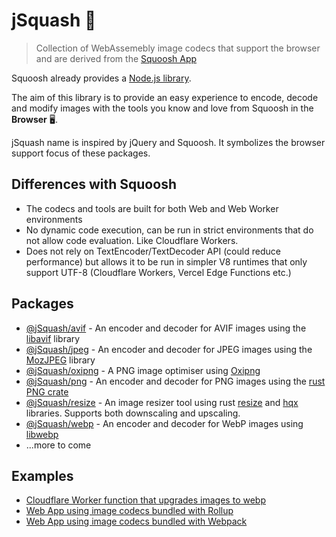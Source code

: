# jSquash 🥝

> Collection of WebAssemebly image codecs that support the browser and are derived from the [Squoosh App](https://github.com/GoogleChromeLabs/squoosh)

Squoosh already provides a [Node.js library](https://github.com/GoogleChromeLabs/squoosh/tree/dev/libsquoosh).

The aim of this library is to provide an easy experience to encode, decode and modify images with the tools you know and love from Squoosh in the **Browser** 🖥️.

jSquash name is inspired by jQuery and Squoosh. It symbolizes the browser support focus of these packages.

## Differences with Squoosh

- The codecs and tools are built for both Web and Web Worker environments
- No dynamic code execution, can be run in strict environments that do not allow code evaluation. Like Cloudflare Workers.
- Does not rely on TextEncoder/TextDecoder API (could reduce performance) but allows it to be run in simpler V8 runtimes that only support UTF-8 (Cloudflare Workers, Vercel Edge Functions etc.)

## Packages

- [@jSquash/avif](/packages/avif) - An encoder and decoder for AVIF images using the [libavif](https://github.com/AOMediaCodec/libavif) library
- [@jSquash/jpeg](/packages/jpeg) - An encoder and decoder for JPEG images using the [MozJPEG](https://github.com/mozilla/mozjpeg) library
- [@jSquash/oxipng](/packages/oxipng) - A PNG image optimiser using [Oxipng](https://github.com/shssoichiro/oxipng)
- [@jSquash/png](/packages/png) - An encoder and decoder for PNG images using the [rust PNG crate](https://docs.rs/png/0.11.0/png/)
- [@jSquash/resize](/packages/resize) - An image resizer tool using rust [resize](https://github.com/PistonDevelopers/resize) and [hqx](https://github.com/CryZe/wasmboy-rs/tree/master/hqx) libraries. Supports both downscaling and upscaling.
- [@jSquash/webp](/packages/webp) - An encoder and decoder for WebP images using [libwebp](https://github.com/webmproject/libwebp)
- ...more to come

## Examples

- [Cloudflare Worker function that upgrades images to webp](/examples/cloudflare-worker)
- [Web App using image codecs bundled with Rollup](/examples/with-rollup)
- [Web App using image codecs bundled with Webpack](/examples/with-webpack)
